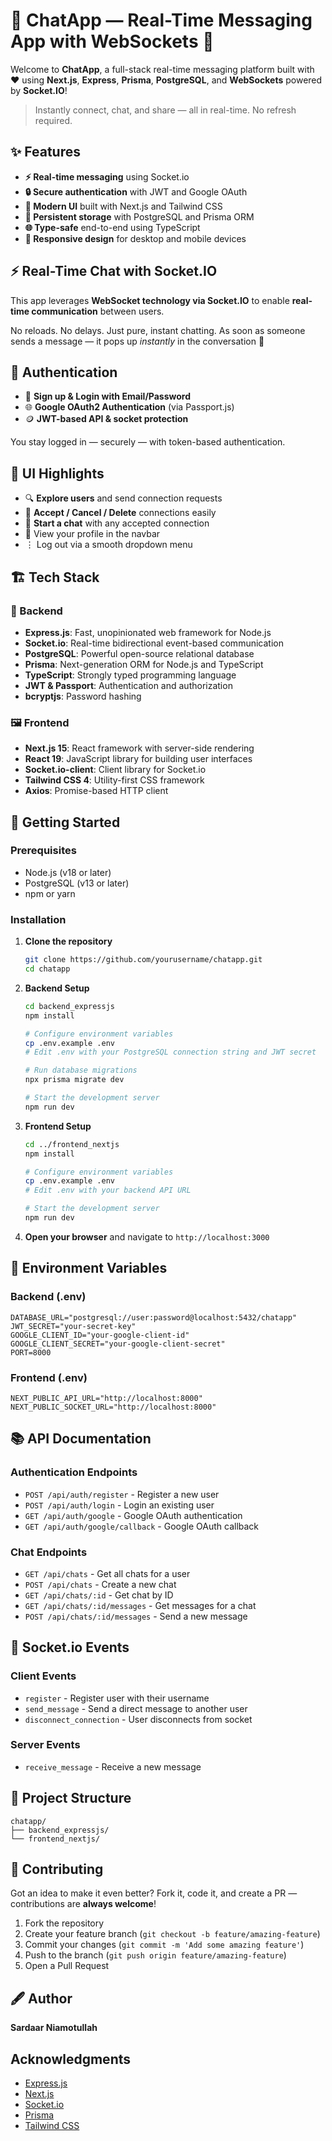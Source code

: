 # 💬 ChatApp — Real-Time Messaging App with WebSockets 🚀

Welcome to **ChatApp**, a full-stack real-time messaging platform built with ❤️ using **Next.js**, **Express**, **Prisma**, **PostgreSQL**, and **WebSockets** powered by **Socket.IO**!

> Instantly connect, chat, and share — all in real-time. No refresh required.

## ✨ Features

- **⚡ Real-time messaging** using Socket.io
- **🔒 Secure authentication** with JWT and Google OAuth
- **🎨 Modern UI** built with Next.js and Tailwind CSS
- **💾 Persistent storage** with PostgreSQL and Prisma ORM
- **🌐 Type-safe** end-to-end using TypeScript
- **📱 Responsive design** for desktop and mobile devices

## ⚡ Real-Time Chat with Socket.IO

This app leverages **WebSocket technology via Socket.IO** to enable **real-time communication** between users.

No reloads. No delays. Just pure, instant chatting. As soon as someone sends a message — it pops up *instantly* in the conversation 🎉

## 🔐 Authentication

* 🔐 **Sign up & Login with Email/Password**
* 🌐 **Google OAuth2 Authentication** (via Passport.js)
* 🪙 **JWT-based API & socket protection**

You stay logged in — securely — with token-based authentication.

## 📸 UI Highlights

* 🔍 **Explore users** and send connection requests
* 🤝 **Accept / Cancel / Delete** connections easily
* 💬 **Start a chat** with any accepted connection
* 👤 View your profile in the navbar
* ⋮ Log out via a smooth dropdown menu

## 🏗️ Tech Stack

### 🔧 Backend
- **Express.js**: Fast, unopinionated web framework for Node.js
- **Socket.io**: Real-time bidirectional event-based communication
- **PostgreSQL**: Powerful open-source relational database
- **Prisma**: Next-generation ORM for Node.js and TypeScript
- **TypeScript**: Strongly typed programming language
- **JWT & Passport**: Authentication and authorization
- **bcryptjs**: Password hashing

### 🖼️ Frontend
- **Next.js 15**: React framework with server-side rendering
- **React 19**: JavaScript library for building user interfaces
- **Socket.io-client**: Client library for Socket.io
- **Tailwind CSS 4**: Utility-first CSS framework
- **Axios**: Promise-based HTTP client

## 🚀 Getting Started

### Prerequisites

- Node.js (v18 or later)
- PostgreSQL (v13 or later)
- npm or yarn

### Installation

1. **Clone the repository**
   ```bash
   git clone https://github.com/yourusername/chatapp.git
   cd chatapp
   ```

2. **Backend Setup**
   ```bash
   cd backend_expressjs
   npm install
   
   # Configure environment variables
   cp .env.example .env
   # Edit .env with your PostgreSQL connection string and JWT secret
   
   # Run database migrations
   npx prisma migrate dev
   
   # Start the development server
   npm run dev
   ```

3. **Frontend Setup**
   ```bash
   cd ../frontend_nextjs
   npm install
   
   # Configure environment variables
   cp .env.example .env
   # Edit .env with your backend API URL
   
   # Start the development server
   npm run dev
   ```

4. **Open your browser** and navigate to `http://localhost:3000`

## 🔧 Environment Variables

### Backend (.env)
```
DATABASE_URL="postgresql://user:password@localhost:5432/chatapp"
JWT_SECRET="your-secret-key"
GOOGLE_CLIENT_ID="your-google-client-id"
GOOGLE_CLIENT_SECRET="your-google-client-secret"
PORT=8000
```

### Frontend (.env)
```
NEXT_PUBLIC_API_URL="http://localhost:8000"
NEXT_PUBLIC_SOCKET_URL="http://localhost:8000"
```

## 📚 API Documentation

### Authentication Endpoints
- `POST /api/auth/register` - Register a new user
- `POST /api/auth/login` - Login an existing user
- `GET /api/auth/google` - Google OAuth authentication
- `GET /api/auth/google/callback` - Google OAuth callback

### Chat Endpoints
- `GET /api/chats` - Get all chats for a user
- `POST /api/chats` - Create a new chat
- `GET /api/chats/:id` - Get chat by ID
- `GET /api/chats/:id/messages` - Get messages for a chat
- `POST /api/chats/:id/messages` - Send a new message

## 🔌 Socket.io Events

### Client Events

- `register` - Register user with their username
- `send_message` - Send a direct message to another user
- `disconnect_connection` - User disconnects from socket

### Server Events

- `receive_message` - Receive a new message


## 📂 Project Structure

```
chatapp/
├── backend_expressjs/
└── frontend_nextjs/
```

## 🤝 Contributing

Got an idea to make it even better? Fork it, code it, and create a PR — contributions are **always welcome**!

1. Fork the repository
2. Create your feature branch (`git checkout -b feature/amazing-feature`)
3. Commit your changes (`git commit -m 'Add some amazing feature'`)
4. Push to the branch (`git push origin feature/amazing-feature`)
5. Open a Pull Request


## 🖋️ Author

**Sardaar Niamotullah**

## Acknowledgments

- [Express.js](https://expressjs.com/)
- [Next.js](https://nextjs.org/)
- [Socket.io](https://socket.io/)
- [Prisma](https://www.prisma.io/)
- [Tailwind CSS](https://tailwindcss.com/)